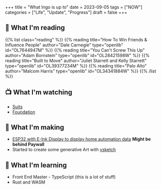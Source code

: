 +++
title = "What Ingo is up to"
date = 2023-09-05
tags = ["NOW"]
categories = ["Life", "Update", "Progress"]
draft = false
+++

## 📖 What I'm reading

{{% list class="reading" %}}
{{% reading title="How To Win Friends & Influence People" author="Dale Carnegie" type="openlib" id="OL7644947M" %}}
{{% reading title="You Can't Screw This Up" author="Adam Bornstein" type="openlib" id="OL28421598W" %}}
{{% reading title="Built to Move" author="Juliet Starrett and Kelly Starrett" type="openlib" id="OL39377234M" %}}
{{% reading title="Palo Alto" author="Malcom Harris" type="openlib" id="OL34341884W" %}}
{{% /list %}}

## 📺 What I'm watching

- [Suits](https://www.netflix.com/title/70195800)
- [Foundation](https://tv.apple.com/us/show/foundation/umc.cmc.5983fipzqbicvrve6jdfep4x3?ctx_brand=tvs.sbd.4000)

## 🧰 What I'm making

- [ESP32 with E-Ink Display to display home automation data](https://www.heise.de/ratgeber/Bastel-Projekt-mit-ESP32-E-Ink-Display-fuers-Smarthome-9061325.html?seite=all) **Might be behind Paywall**
- Started to create some generative Art with [vsketch](https://vsketch.readthedocs.io/en/latest/)

## 🔬 What I'm learning

- Front End Master - TypeScript (this is a lot of stuff)
- Rust and WASM